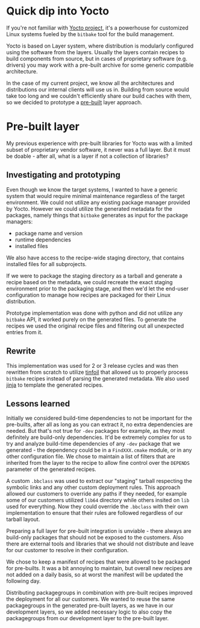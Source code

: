 # Quick dip into Yocto

If you're not familiar with [Yocto project](https://www.yoctoproject.org/software-overview/), it's a powerhouse for
customized Linux systems fueled by the `bitbake` tool for the build management.

Yocto is based on Layer system, where distribution is modularly configured using the software from the layers. Usually
the layers contain recipes to build components from source, but in cases of proprietary software (e.g. drivers) you may
work with a pre-built archive for some generic compatible architecture.

In the case of my current project, we know all the architectures and distributions our internal clients will use us in.
Building from source would take too long and we couldn't efficiently share our build caches with them, so we decided
to prototype a [pre-built](https://docs.yoctoproject.org/dev-manual/prebuilt-libraries.html) layer approach.

# Pre-built layer

My previous experience with pre-built libraries for Yocto was with a limited subset of proprietary vendor software, it
never was a full layer. But it must be doable - after all, what is a layer if not a collection of libraries?

## Investigating and prototyping

Even though we know the target systems, I wanted to have a generic system that would require minimal maintenance
regardless of the target environment. We could not utilize any existing package manager provided by Yocto. However we
could utilize the generated metadata for the packages, namely things that `bitbake` generates as input for the package
managers:
* package name and version
* runtime dependencies
* installed files

We also have access to the recipe-wide staging directory, that contains installed files for all subprojects.

If we were to package the staging directory as a tarball and generate a recipe based on the metadata, we could recreate
the exact staging environment prior to the packaging stage, and then we'd let the end-user configuration to manage how
recipes are packaged for their Linux distribution.

Prototype implementation was done with python and did not utilize any `bitbake` API, it worked purely on the generated
files. To generate the recipes we used the original recipe files and filtering out all unexpected entries from it.

## Rewrite

This implementation was used for 2 or 3 release cycles and was then rewritten from scratch to utilize
[tinfoil](https://wiki.yoctoproject.org/wiki/TipsAndTricks/Tinfoil) that allowed us to properly process `bitbake`
recipes instead of parsing the generated metadata. We also used [jinja](https://jinja.palletsprojects.com/en/2.11.x/)
to template the generated recipes.

## Lessons learned

Initially we considered build-time dependencies to not be important for the pre-builts, after all as long as you can
extract it, no extra dependencies are needed. But that's not true for `-dev` packages for example, as they most
definitely are build-only dependencies. It'd be extremely complex for us to try and analyze build-time dependencies of
any `-dev` package that we generated - the dependency could be in a `FindXXX.cmake` module, or in any other
configuration file. We chose to maintain a list of filters that are inherited from the layer to the recipe to allow
fine control over the `DEPENDS` parameter of the generated recipes.

A custom `.bbclass` was used to extract our "staging" tarball respecting the symbolic links and any other custom
deployment rules. This approach allowed our customers to override any paths if they needed, for example some of our
customers utilized `lib64` directory while others insited on `lib` used for everything. Now they could override the
`.bbclass` with their own implementation to ensure that their rules are followed regardless of our tarball layout.

Preparing a full layer for pre-built integration is unviable - there always are build-only packages that should not be
exposed to the customers. Also there are external tools and libraries that we should not distribute and leave for our
customer to resolve in their configuration.

We chose to keep a manifest of recipes that were allowed to be packaged for pre-builts. It was a bit annoying to
maintain, but overall new recipes are not added on a daily basis, so at worst the manifest will be updated the
following day.

Distributing packagegroups in combination with pre-built recipes improved the deployment for all our customers. We
wanted to reuse the same packagegroups in the generated pre-built layers, as we have in our development layers, so we
added necessary logic to also copy the packagegroups from our development layer to the pre-built layer.
